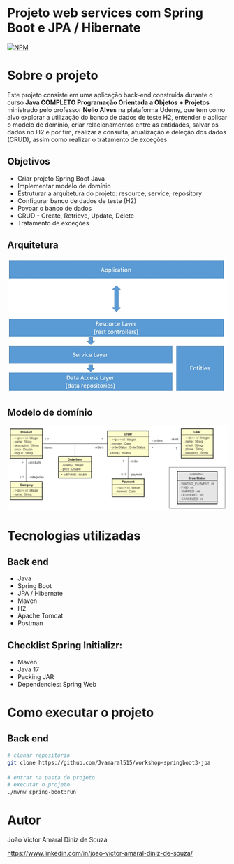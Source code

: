 # Projeto web services com Spring Boot e JPA / Hibernate
[![NPM](https://img.shields.io/badge/LICENSE-MIT-BLUE?style=for-the-badge)](https://github.com/Jvamaral515/workshop-springboot3-jpa/blob/main/LICENSE) 

# Sobre o projeto

Este projeto consiste em uma aplicação back-end construída durante o curso **Java COMPLETO Programação Orientada a Objetos + Projetos** ministrado pelo professor **Nelio Alves** 
na plataforma Udemy, que tem como alvo explorar a utilização do banco de dados de teste H2, entender e aplicar o modelo de domínio, criar relacionamentos entre as entidades, 
salvar os dados no H2 e por fim, realizar a consulta, atualização e deleção dos dados (CRUD), assim como realizar o tratamento de exceções.


## Objetivos 

- Criar projeto Spring Boot Java
- Implementar modelo de domínio
- Estruturar a arquitetura do projeto: resource, service, repository
- Configurar banco de dados de teste (H2)
- Povoar o banco de dados
- CRUD - Create, Retrieve, Update, Delete
- Tratamento de exceções

## Arquitetura
![Arquitetura](https://github.com/Jvamaral515/workshop-springboot3-jpa/blob/main/arq_web_services.png)

## Modelo de domínio
![Modelo de domínio](https://github.com/Jvamaral515/workshop-springboot3-jpa/blob/main/modelo_dominio.png) 

# Tecnologias utilizadas
## Back end
- Java
- Spring Boot
- JPA / Hibernate
- Maven
- H2
- Apache Tomcat
- Postman

## Checklist Spring Initializr: 
- Maven 
- Java 17 
- Packing JAR 
- Dependencies: Spring Web

# Como executar o projeto

## Back end

```bash
# clonar repositório
git clone https://github.com/Jvamaral515/workshop-springboot3-jpa

# entrar na pasta do projeto
# executar o projeto
./mvnw spring-boot:run
```


# Autor

João Victor Amaral Diniz de Souza

https://www.linkedin.com/in/joao-victor-amaral-diniz-de-souza/
